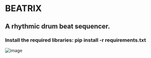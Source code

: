 # BEATRIX
## A rhythmic drum beat sequencer.

### Install the required libraries: pip install -r requirements.txt

![image](https://user-images.githubusercontent.com/85631831/209206391-896fc41c-d23a-411e-bb1e-8a3adb53ccc7.png)



